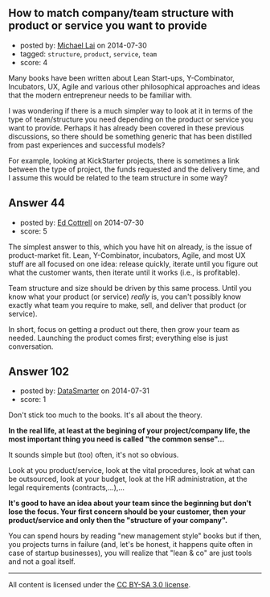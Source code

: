 ## How to match company/team structure with product or service you want to provide

- posted by: [Michael Lai](https://stackexchange.com/users/213864/michael-lai) on 2014-07-30
- tagged: `structure`, `product`, `service`, `team`
- score: 4

Many books have been written about Lean Start-ups, Y-Combinator, Incubators, UX, Agile and various other philosophical approaches and ideas that the modern entrepreneur needs to be familiar with. 

I was wondering if there is a much simpler way to look at it in terms of the type of team/structure you need depending on the product or service you want to provide. Perhaps it has already been covered in these previous discussions, so there should be something generic that has been distilled from past experiences and successful models?

For example, looking at KickStarter projects, there is sometimes a link between the type of project, the funds requested and the delivery time, and I assume this would be related to the team structure in some way?


## Answer 44

- posted by: [Ed Cottrell](https://stackexchange.com/users/2348349/ed-cottrell) on 2014-07-30
- score: 5

The simplest answer to this, which you have hit on already, is the issue of product-market fit. Lean, Y-Combinator, incubators, Agile, and most UX stuff are all focused on one idea: release quickly, iterate until you figure out what the customer wants, then iterate until it works (i.e., is profitable).

Team structure and size should be driven by this same process. Until you know what your product (or service) *really* is, you can't possibly know exactly what team you require to make, sell, and deliver that product (or service).

In short, focus on getting a product out there, then grow your team as needed. Launching the product comes first; everything else is just conversation.


## Answer 102

- posted by: [DataSmarter](https://stackexchange.com/users/3128474/datasmarter) on 2014-07-31
- score: 1

Don't stick too much to the books. It's all about the theory.

**In the real life, at least at the begining of your project/company life, the most important thing you need is called "the common sense"...**

It sounds simple but (too) often, it's not so obvious.

Look at you product/service, look at the vital procedures, look at what can be outsourced, look at your budget, look at the HR administration, at the legal requirements (contracts,...),...

**It's good to have an idea about your team since the beginning but don't lose the focus. Your first concern should be your customer, then your product/service and only then the "structure of your company".**

You can spend hours by reading "new management style" books but if then, you projects turns in failure (and, let's be honest, it happens quite often in case of startup businesses), you will realize that "lean & co" are just tools and not a goal itself.



---

All content is licensed under the [CC BY-SA 3.0 license](https://creativecommons.org/licenses/by-sa/3.0/).
